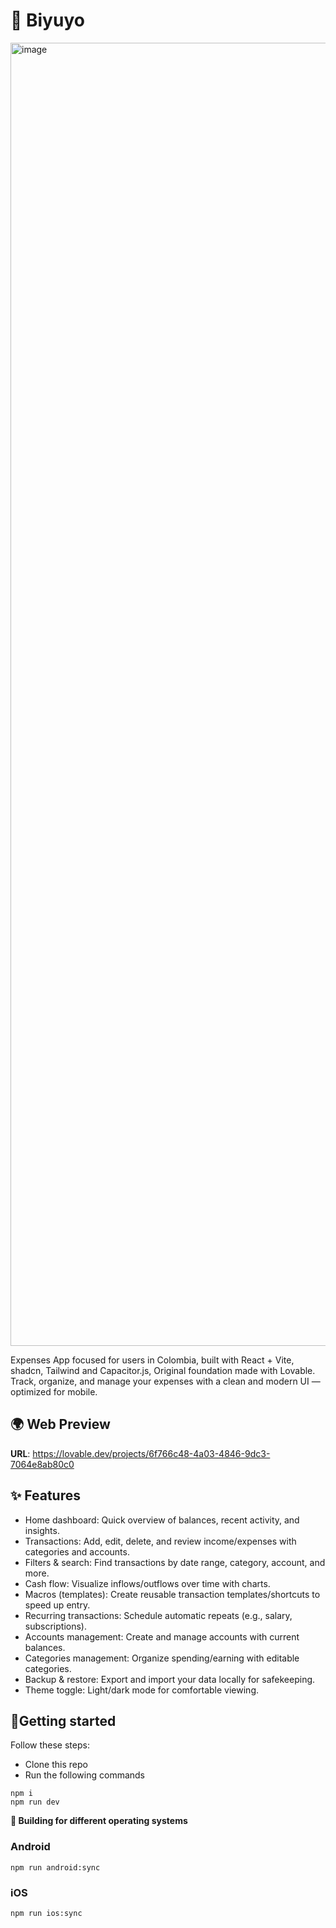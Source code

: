 # 💸 Biyuyo
<img width="3129" height="2085" alt="image" src="https://github.com/user-attachments/assets/3b11c9cc-5576-47e2-95ac-5e5cfe7098a8" />

Expenses App focused for users in Colombia, built with React + Vite, shadcn, Tailwind and Capacitor.js, 
Original foundation made with Lovable.
Track, organize, and manage your expenses with a clean and modern UI — optimized for mobile.

## 🌍 Web Preview

**URL**: https://lovable.dev/projects/6f766c48-4a03-4846-9dc3-7064e8ab80c0

## ✨ Features

- Home dashboard: Quick overview of balances, recent activity, and insights.
- Transactions: Add, edit, delete, and review income/expenses with categories and accounts.
- Filters & search: Find transactions by date range, category, account, and more.
- Cash flow: Visualize inflows/outflows over time with charts.
- Macros (templates): Create reusable transaction templates/shortcuts to speed up entry.
- Recurring transactions: Schedule automatic repeats (e.g., salary, subscriptions).
- Accounts management: Create and manage accounts with current balances.
- Categories management: Organize spending/earning with editable categories.
- Backup & restore: Export and import your data locally for safekeeping.
- Theme toggle: Light/dark mode for comfortable viewing.

## 🚀Getting started


Follow these steps:
- Clone this repo
- Run the following commands
```
npm i
npm run dev
```

**📲 Building for different operating systems**
### Android
```
npm run android:sync
```
### iOS
```
npm run ios:sync
```
